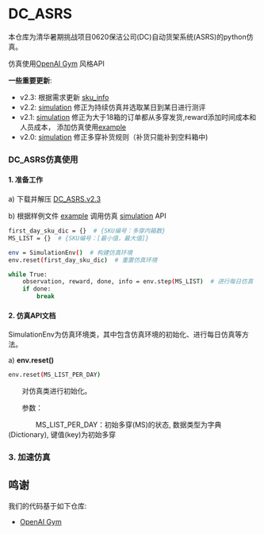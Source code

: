# DC_ASRS


本仓库为清华暑期挑战项目0620保洁公司(DC)自动货架系统(ASRS)的python仿真。

仿真使用[OpenAI Gym](https://github.com/openai/gym) 风格API

 **一些重要更新**:
- v2.3: 根据需求更新 [sku_info](sku_info_new.csv)
- v2.2: [simulation](simulation.py) 修正为持续仿真并选取某日到某日进行测评
- v2.1: [simulation](simulation.py) 修正为大于18箱的订单都从多穿发货,reward添加时间成本和人员成本， 添加仿真使用[example](example.py)
- v2.0: [simulation](simulation.py) 修正多穿补货规则（补货只能补到空料箱中)

 



### DC_ASRS仿真使用
#### 1. 准备工作

a) 下载并解压 [DC_ASRS.v2.3](https://github.com/sylym/DC_ASRS/releases/download/DC_ASRS/DC_ASRS.v2.3.rar)

b) 根据样例文件 [example](example.py) 调用仿真 [simulation](simulation.py) API


```sh
first_day_sku_dic = {}  # {SKU编号：多穿内箱数}
MS_LIST = {}  # {SKU编号：[最小值，最大值]}

env = SimulationEnv()  # 构建仿真环境
env.reset(first_day_sku_dic)  # 重置仿真环境

while True:
    observation, reward, done, info = env.step(MS_LIST)  # 进行每日仿真
    if done:
        break
```

#### 2. 仿真API文档

SimulationEnv为仿真环境类，其中包含仿真环境的初始化、进行每日仿真等方法。

a) **env.reset()**
```sh
env.reset(MS_LIST_PER_DAY)
```
&nbsp; &nbsp; &nbsp; &nbsp;对仿真类进行初始化。

&nbsp; &nbsp; &nbsp; &nbsp;参数：

&nbsp; &nbsp; &nbsp;&nbsp; &nbsp; &nbsp; &nbsp; &nbsp;MS_LIST_PER_DAY：初始多穿(MS)的状态, 数据类型为字典(Dictionary), 键值(key)为初始多穿

### 3. 加速仿真


## 鸣谢
我们的代码基于如下仓库:
* [OpenAI Gym](https://github.com/openai/gym)
